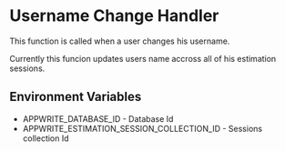# Username Change Handler

This function is called when a user changes his username.

Currently this funcion updates users name accross all of his estimation sessions.

## Environment Variables

- APPWRITE_DATABASE_ID - Database Id
- APPWRITE_ESTIMATION_SESSION_COLLECTION_ID - Sessions collection Id
